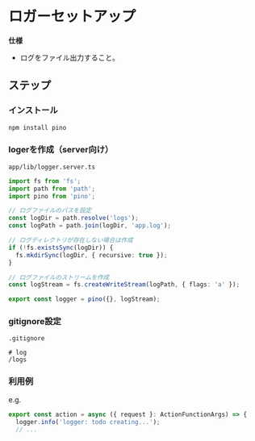 # ロガーセットアップ

**仕様**  

- ログをファイル出力すること。

## ステップ

### インストール

```sh
npm install pino
```

### logerを作成（server向け）

`app/lib/logger.server.ts`

```ts
import fs from 'fs';
import path from 'path';
import pino from 'pino';

// ログファイルのパスを設定
const logDir = path.resolve('logs');
const logPath = path.join(logDir, 'app.log');

// ログディレクトリが存在しない場合は作成
if (!fs.existsSync(logDir)) {
  fs.mkdirSync(logDir, { recursive: true });
}

// ログファイルのストリームを作成
const logStream = fs.createWriteStream(logPath, { flags: 'a' });

export const logger = pino({}, logStream);
```

### gitignore設定

`.gitignore`

```text
# log
/logs
```

### 利用例

e.g.  

```ts
export const action = async ({ request }: ActionFunctionArgs) => {
  logger.info('logger: todo creating...');
  // ...
```
